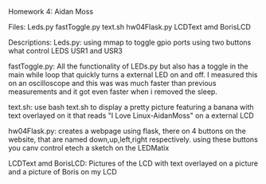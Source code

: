 Homework 4: Aidan Moss

Files:
Leds.py
fastToggle.py
text.sh
hw04Flask.py
LCDText amd BorisLCD


Descriptions:
Leds.py: using mmap to toggle gpio ports using two buttons what control LEDS USR1 
        and USR3

fastToggle.py: All the functionality of LEDs.py but also has a toggle in the main 
        while loop that quickly turns a external LED on and off. I measured this 
        on an oscilloscope and this was was much faster than previous measurements
        and it got even faster when i removed the sleep.


text.sh: use bash text.sh to display a pretty picture featuring a banana with text
        overlayed on it that reads "I Love Linux-AidanMoss" on a external LCD
        
hw04Flask.py: creates a webpage using flask, there on 4 buttons on the website,
            that are named down,up,left,right respectively. using these buttons 
            you canv control etech a sketch on the LEDMatix
        
LCDText amd BorisLCD: Pictures of the LCD with text overlayed on a picture and a
        picture of Boris on my LCD
